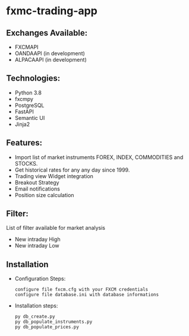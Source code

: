 # fxmc-trading-app


Exchanges Available:
---------
- FXCMAPI
- OANDAAPI (in development)
- ALPACAAPI (in development)

Technologies:
---------
- Python 3.8
- fxcmpy
- PostgreSQL
- FastAPI
- Semantic UI
- Jinja2

Features:
---------
- Import list of market instruments FOREX, INDEX, COMMODITIES and STOCKS.
- Get historical rates for any any day since 1999.
- Trading view Widget integration
- Breakout Strategy
- Email notifications
- Position size calculation

Filter:
-------
List of filter available for market analysis
- New intraday High
- New intraday Low

Installation
--------------
- Configuration Steps:
      
      configure file fxcm.cfg with your FXCM credentials 
      configure file database.ini with database informations

- Installation steps:

      py db_create.py
      py db_populate_instruments.py
      py db_populate_prices.py 
      
